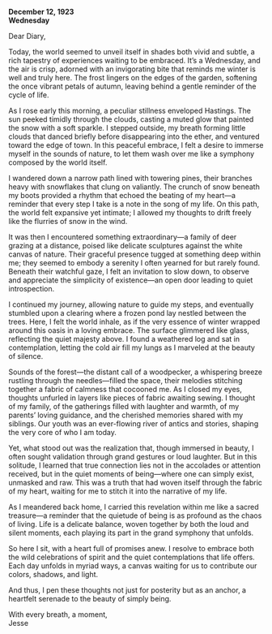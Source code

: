
**December 12, 1923**  
**Wednesday**  

Dear Diary,

Today, the world seemed to unveil itself in shades both vivid and subtle, a rich tapestry of experiences waiting to be embraced. It’s a Wednesday, and the air is crisp, adorned with an invigorating bite that reminds me winter is well and truly here. The frost lingers on the edges of the garden, softening the once vibrant petals of autumn, leaving behind a gentle reminder of the cycle of life.

As I rose early this morning, a peculiar stillness enveloped Hastings. The sun peeked timidly through the clouds, casting a muted glow that painted the snow with a soft sparkle. I stepped outside, my breath forming little clouds that danced briefly before disappearing into the ether, and ventured toward the edge of town. In this peaceful embrace, I felt a desire to immerse myself in the sounds of nature, to let them wash over me like a symphony composed by the world itself.

I wandered down a narrow path lined with towering pines, their branches heavy with snowflakes that clung on valiantly. The crunch of snow beneath my boots provided a rhythm that echoed the beating of my heart—a reminder that every step I take is a note in the song of my life. On this path, the world felt expansive yet intimate; I allowed my thoughts to drift freely like the flurries of snow in the wind. 

It was then I encountered something extraordinary—a family of deer grazing at a distance, poised like delicate sculptures against the white canvas of nature. Their graceful presence tugged at something deep within me; they seemed to embody a serenity I often yearned for but rarely found. Beneath their watchful gaze, I felt an invitation to slow down, to observe and appreciate the simplicity of existence—an open door leading to quiet introspection.

I continued my journey, allowing nature to guide my steps, and eventually stumbled upon a clearing where a frozen pond lay nestled between the trees. Here, I felt the world inhale, as if the very essence of winter wrapped around this oasis in a loving embrace. The surface glimmered like glass, reflecting the quiet majesty above. I found a weathered log and sat in contemplation, letting the cold air fill my lungs as I marveled at the beauty of silence.

Sounds of the forest—the distant call of a woodpecker, a whispering breeze rustling through the needles—filled the space, their melodies stitching together a fabric of calmness that cocooned me. As I closed my eyes, thoughts unfurled in layers like pieces of fabric awaiting sewing. I thought of my family, of the gatherings filled with laughter and warmth, of my parents’ loving guidance, and the cherished memories shared with my siblings. Our youth was an ever-flowing river of antics and stories, shaping the very core of who I am today.

Yet, what stood out was the realization that, though immersed in beauty, I often sought validation through grand gestures or loud laughter. But in this solitude, I learned that true connection lies not in the accolades or attention received, but in the quiet moments of being—where one can simply exist, unmasked and raw. This was a truth that had woven itself through the fabric of my heart, waiting for me to stitch it into the narrative of my life.

As I meandered back home, I carried this revelation within me like a sacred treasure—a reminder that the quietude of being is as profound as the chaos of living. Life is a delicate balance, woven together by both the loud and silent moments, each playing its part in the grand symphony that unfolds. 

So here I sit, with a heart full of promises anew. I resolve to embrace both the wild celebrations of spirit and the quiet contemplations that life offers. Each day unfolds in myriad ways, a canvas waiting for us to contribute our colors, shadows, and light.

And thus, I pen these thoughts not just for posterity but as an anchor, a heartfelt serenade to the beauty of simply being.

With every breath, a moment,  
Jesse
